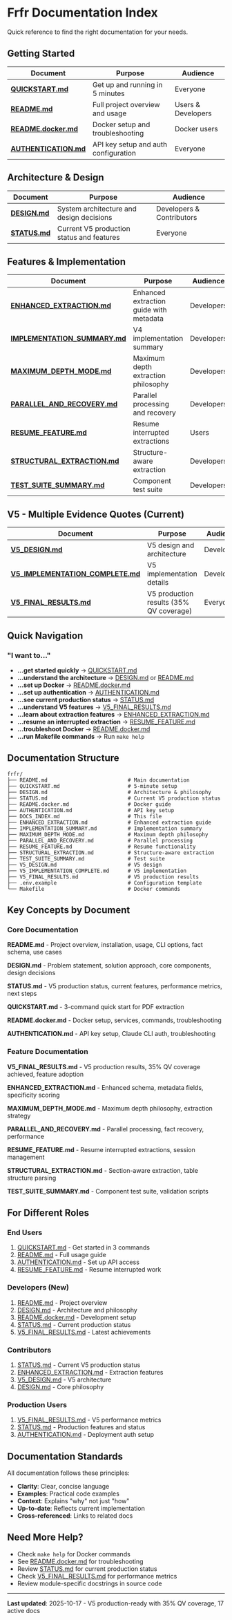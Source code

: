 # Frfr Documentation Index

Quick reference to find the right documentation for your needs.

## Getting Started

| Document | Purpose | Audience |
|----------|---------|----------|
| **[QUICKSTART.md](QUICKSTART.md)** | Get up and running in 5 minutes | Everyone |
| **[README.md](README.md)** | Full project overview and usage | Users & Developers |
| **[README.docker.md](README.docker.md)** | Docker setup and troubleshooting | Docker users |
| **[AUTHENTICATION.md](AUTHENTICATION.md)** | API key setup and auth configuration | Everyone |

## Architecture & Design

| Document | Purpose | Audience |
|----------|---------|----------|
| **[DESIGN.md](DESIGN.md)** | System architecture and design decisions | Developers & Contributors |
| **[STATUS.md](STATUS.md)** | Current V5 production status and features | Everyone |

## Features & Implementation

| Document | Purpose | Audience |
|----------|---------|----------|
| **[ENHANCED_EXTRACTION.md](ENHANCED_EXTRACTION.md)** | Enhanced extraction guide with metadata | Developers |
| **[IMPLEMENTATION_SUMMARY.md](IMPLEMENTATION_SUMMARY.md)** | V4 implementation summary | Developers |
| **[MAXIMUM_DEPTH_MODE.md](MAXIMUM_DEPTH_MODE.md)** | Maximum depth extraction philosophy | Developers |
| **[PARALLEL_AND_RECOVERY.md](PARALLEL_AND_RECOVERY.md)** | Parallel processing and recovery | Developers |
| **[RESUME_FEATURE.md](RESUME_FEATURE.md)** | Resume interrupted extractions | Users |
| **[STRUCTURAL_EXTRACTION.md](STRUCTURAL_EXTRACTION.md)** | Structure-aware extraction | Developers |
| **[TEST_SUITE_SUMMARY.md](TEST_SUITE_SUMMARY.md)** | Component test suite | Developers |

## V5 - Multiple Evidence Quotes (Current)

| Document | Purpose | Audience |
|----------|---------|----------|
| **[V5_DESIGN.md](V5_DESIGN.md)** | V5 design and architecture | Developers |
| **[V5_IMPLEMENTATION_COMPLETE.md](V5_IMPLEMENTATION_COMPLETE.md)** | V5 implementation details | Developers |
| **[V5_FINAL_RESULTS.md](V5_FINAL_RESULTS.md)** | V5 production results (35% QV coverage) | Everyone |

## Quick Navigation

### "I want to..."

- **...get started quickly** → [QUICKSTART.md](QUICKSTART.md)
- **...understand the architecture** → [DESIGN.md](DESIGN.md) or [README.md](README.md)
- **...set up Docker** → [README.docker.md](README.docker.md)
- **...set up authentication** → [AUTHENTICATION.md](AUTHENTICATION.md)
- **...see current production status** → [STATUS.md](STATUS.md)
- **...understand V5 features** → [V5_FINAL_RESULTS.md](V5_FINAL_RESULTS.md)
- **...learn about extraction features** → [ENHANCED_EXTRACTION.md](ENHANCED_EXTRACTION.md)
- **...resume an interrupted extraction** → [RESUME_FEATURE.md](RESUME_FEATURE.md)
- **...troubleshoot Docker** → [README.docker.md](README.docker.md#troubleshooting)
- **...run Makefile commands** → Run `make help`

## Documentation Structure

```
frfr/
├── README.md                          # Main documentation
├── QUICKSTART.md                      # 5-minute setup
├── DESIGN.md                          # Architecture & philosophy
├── STATUS.md                          # Current V5 production status
├── README.docker.md                   # Docker guide
├── AUTHENTICATION.md                  # API key setup
├── DOCS_INDEX.md                      # This file
├── ENHANCED_EXTRACTION.md             # Enhanced extraction guide
├── IMPLEMENTATION_SUMMARY.md          # Implementation summary
├── MAXIMUM_DEPTH_MODE.md              # Maximum depth philosophy
├── PARALLEL_AND_RECOVERY.md           # Parallel processing
├── RESUME_FEATURE.md                  # Resume functionality
├── STRUCTURAL_EXTRACTION.md           # Structure-aware extraction
├── TEST_SUITE_SUMMARY.md              # Test suite
├── V5_DESIGN.md                       # V5 design
├── V5_IMPLEMENTATION_COMPLETE.md      # V5 implementation
├── V5_FINAL_RESULTS.md                # V5 production results
├── .env.example                       # Configuration template
└── Makefile                           # Docker commands
```

## Key Concepts by Document

### Core Documentation

**README.md** - Project overview, installation, usage, CLI options, fact schema, use cases

**DESIGN.md** - Problem statement, solution approach, core components, design decisions

**STATUS.md** - V5 production status, current features, performance metrics, next steps

**QUICKSTART.md** - 3-command quick start for PDF extraction

**README.docker.md** - Docker setup, services, commands, troubleshooting

**AUTHENTICATION.md** - API key setup, Claude CLI auth, troubleshooting

### Feature Documentation

**V5_FINAL_RESULTS.md** - V5 production results, 35% QV coverage achieved, feature adoption

**ENHANCED_EXTRACTION.md** - Enhanced schema, metadata fields, specificity scoring

**MAXIMUM_DEPTH_MODE.md** - Maximum depth philosophy, extraction strategy

**PARALLEL_AND_RECOVERY.md** - Parallel processing, fact recovery, performance

**RESUME_FEATURE.md** - Resume interrupted extractions, session management

**STRUCTURAL_EXTRACTION.md** - Section-aware extraction, table structure parsing

**TEST_SUITE_SUMMARY.md** - Component test suite, validation scripts

## For Different Roles

### End Users
1. [QUICKSTART.md](QUICKSTART.md) - Get started in 3 commands
2. [README.md](README.md) - Full usage guide
3. [AUTHENTICATION.md](AUTHENTICATION.md) - Set up API access
4. [RESUME_FEATURE.md](RESUME_FEATURE.md) - Resume interrupted work

### Developers (New)
1. [README.md](README.md) - Project overview
2. [DESIGN.md](DESIGN.md) - Architecture and philosophy
3. [README.docker.md](README.docker.md) - Development setup
4. [STATUS.md](STATUS.md) - Current production status
5. [V5_FINAL_RESULTS.md](V5_FINAL_RESULTS.md) - Latest achievements

### Contributors
1. [STATUS.md](STATUS.md) - Current V5 production status
2. [ENHANCED_EXTRACTION.md](ENHANCED_EXTRACTION.md) - Extraction features
3. [V5_DESIGN.md](V5_DESIGN.md) - V5 architecture
4. [DESIGN.md](DESIGN.md) - Core philosophy

### Production Users
1. [V5_FINAL_RESULTS.md](V5_FINAL_RESULTS.md) - V5 performance metrics
2. [STATUS.md](STATUS.md) - Production features and status
3. [AUTHENTICATION.md](AUTHENTICATION.md) - Deployment auth setup

## Documentation Standards

All documentation follows these principles:
- **Clarity**: Clear, concise language
- **Examples**: Practical code examples
- **Context**: Explains "why" not just "how"
- **Up-to-date**: Reflects current implementation
- **Cross-referenced**: Links to related docs

## Need More Help?

- Check `make help` for Docker commands
- See [README.docker.md](README.docker.md#troubleshooting) for troubleshooting
- Review [STATUS.md](STATUS.md) for current production status
- Check [V5_FINAL_RESULTS.md](V5_FINAL_RESULTS.md) for performance metrics
- Review module-specific docstrings in source code

---

**Last updated**: 2025-10-17 - V5 production-ready with 35% QV coverage, 17 active docs
